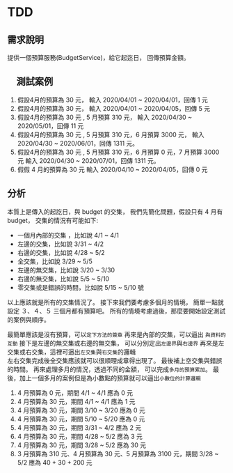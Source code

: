 # TDD

## 需求說明

提供一個預算服務(BudgetService)，給它起迄日， 回傳預算金額。

## 　測試案例

1. 假設4月的預算為 30 元， 輸入 2020/04/01 ~ 2020/04/01，回傳 1 元
2. 假設4月的預算為 30 元， 輸入 2020/04/01 ~ 2020/04/05，回傳 5 元
3. 假設4月的預算為 30 元 , 5 月預算 310 元， 輸入 2020/04/30 ~ 2020/05/01，回傳 11 元
4. 假設4月的預算為 30 元 , 5 月預算 310 元，6 月預算 3000 元， 輸入 2020/04/30 ~ 2020/06/01，回傳 1311 元。
5. 假設4月的預算為 30 元 , 5 月預算 310 元，6 月預算 0 元，7 月預算 3000 元 輸入 2020/04/30 ~ 2020/07/01，回傳 1311 元。
6. 假假 4 月的預算為 30 元 輸入 2020/04/10 ~ 2020/04/05，回傳 0 元

## 分析

本質上是傳入的起訖日，與 budget 的交集， 我們先簡化問題，假設只有 4 月有 budget， 交集的情況有可能如下:

- 一個月內部的交集 ，比如說 4/1 ~ 4/1
- 左邊的交集，比如說 3/31 ~ 4/2
- 右邊的交集，比如說 4/28 ~ 5/2
- 全交集，比如說 3/29 ~ 5/5
- 左邊的無交集，比如說 3/20 ~ 3/30
- 右邊的無交集，比如說 5/5 ~ 5/10
- 零交集或是錯誤的時間，比如說 5/15 ~ 5/10 號

以上應該就是所有的交集情況了。 接下來我們要考慮多個月的情境， 簡單一點就設定 ３、４、５ 三個月都有預算吧。 所有的情境考慮過後，那麼要開始設定測試的案例與順序。

最簡單應該是沒有預算，可以`定下方法的簽章`
再來是內部的交集，可以逼出 `與資料的互動`
接下是左邊的無交集或右邊的無交集， 可以分別定出`左邊界`與`右邊界`
再來是左交集或右交集，這裡可逼出`左交集`與`右交集`的邏輯  
左右交集完成後全交集應該就可以很順理成章得出現了。 最後補上空交集與錯誤的時間。 再來處理多月的情況，透過不同的金額， 可以完成`多月的預算累加`。 最後，加上一個多月的案例但是為小數點的預算就可以逼出`小數位的計算邏輯`

1. 4 月預算為 0 元，期間 4/1 ~ 4/1 應為 0 元
1. 4 月預算為 30 元，期間 4/1 ~ 4/1 應為 1 元
5. 4 月預算為 30 元，期間 3/10 ~ 3/20 應為 0 元
6. 4 月預算為 30 元，期間 5/10 ~ 5/20 應為 0 元
2. 4 月預算為 30 元，期間 3/31 ~ 4/2 應為 2 元
3. 4 月預算為 30 元，期間 4/28 ~ 5/2 應為 3 元
4. 4 月預算為 30 元，期間 3/28 ~ 5/2 應為 30 元
7. 3 月預算為 310 元、4 月預算為 30 元、5 月預算為 3100 元，期間 3/28 ~ 5/2 應為 40 + 30 + 200 元
